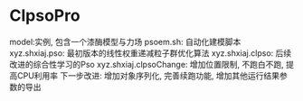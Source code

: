 # ClpsoPro
model:实例, 包含一个漆酶模型与力场
psoem.sh: 自动化建模脚本
xyz.shxiaj.pso: 最初版本的线性权重递减粒子群优化算法
xyz.shxiaj.clpso: 后续改进的综合性学习的Pso
xyz.shxiaj.clpsoChange: 增加位置限制, 不跑白不跑, 提高CPU利用率
下一步改进: 增加对象序列化, 完善续跑功能, 增加其他运行结果参数的导出
